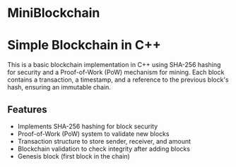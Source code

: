 # MiniBlockchain
# Simple Blockchain in C++

This is a basic blockchain implementation in C++ using SHA-256 hashing for security and a Proof-of-Work (PoW) mechanism for mining. Each block contains a transaction, a timestamp, and a reference to the previous block's hash, ensuring an immutable chain.

## Features

- Implements SHA-256 hashing for block security
- Proof-of-Work (PoW) system to validate new blocks
- Transaction structure to store sender, receiver, and amount
- Blockchain validation to check integrity after adding blocks
- Genesis block (first block in the chain)


